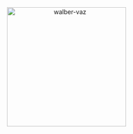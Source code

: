 <div align="center">
  <img src="https://github-readme-stats.vercel.app/api/top-langs/?username=Lutiu1245&theme=react&bg_color=222222&hide_border=true&layout=donut" alt="walber-vaz" width=272 />
  <!-- <img src="https://github-readme-stats.vercel.app/api/wakatime?username=walbervaz&layout=compact&theme=react&bg_color=222222&hide_border=true" /> -->
</div>
